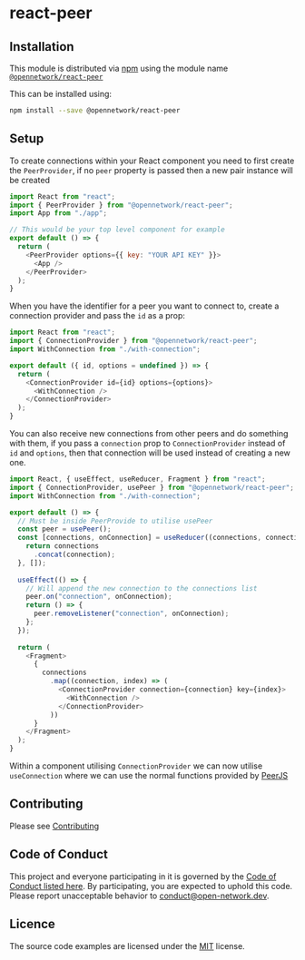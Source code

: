 # react-peer

## Installation

This module is distributed via [npm](https://www.npmjs.com/) using the module name [`@opennetwork/react-peer`](https://www.npmjs.com/package/@opennetwork/react-peer)

This can be installed using:

```bash
npm install --save @opennetwork/react-peer
```

## Setup

To create connections within your React component you need to first create the `PeerProvider`, 
if no `peer` property is passed then a new pair instance will be created

```js
import React from "react";
import { PeerProvider } from "@opennetwork/react-peer";
import App from "./app";

// This would be your top level component for example
export default () => {
  return (
    <PeerProvider options={{ key: "YOUR API KEY" }}>
      <App />
    </PeerProvider>
  );
}
```

When you have the identifier for a peer you want to connect to, create a connection provider and pass the `id` as a prop:

```js
import React from "react";
import { ConnectionProvider } from "@opennetwork/react-peer";
import WithConnection from "./with-connection";

export default ({ id, options = undefined }) => {
  return (
    <ConnectionProvider id={id} options={options}>
      <WithConnection />
    </ConnectionProvider>
  );
}
``` 

You can also receive new connections from other peers and do something with them, if you pass a `connection`
prop to `ConnectionProvider` instead of `id` and `options`, then that connection will be used instead of creating a new one. 

```js
import React, { useEffect, useReducer, Fragment } from "react";
import { ConnectionProvider, usePeer } from "@opennetwork/react-peer";
import WithConnection from "./with-connection";

export default () => {
  // Must be inside PeerProvide to utilise usePeer
  const peer = usePeer();
  const [connections, onConnection] = useReducer((connections, connection) => {
    return connections
      .concat(connection);
  }, []);
  
  useEffect(() => {
    // Will append the new connection to the connections list
    peer.on("connection", onConnection);
    return () => {
      peer.removeListener("connection", onConnection);
    };
  });
  
  return (
    <Fragment>
      {
        connections
          .map((connection, index) => (
            <ConnectionProvider connection={connection} key={index}>
              <WithConnection />
            </ConnectionProvider>
          ))
      }
    </Fragment>
  );
}
```

Within a component utilising `ConnectionProvider` we can now utilise `useConnection` where
we can use the normal functions provided by [PeerJS](https://peerjs.com/docs.html)

## Contributing

Please see [Contributing](./CONTRIBUTING.md)

## Code of Conduct 

This project and everyone participating in it is governed by the [Code of Conduct listed here](./CODE_OF_CONDUCT.md). By participating, you are expected to uphold this code. Please report unacceptable behavior to [conduct@open-network.dev](mailto:conduct@open-network.dev).

## Licence

The source code examples are licensed under the [MIT](https://choosealicense.com/licenses/mit/) license.
